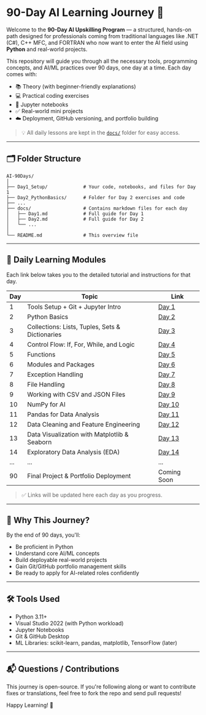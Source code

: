# 90-Day AI Learning Journey 🚀

Welcome to the **90-Day AI Upskilling Program** — a structured, hands-on path designed for professionals coming from traditional languages like .NET (C#), C++ MFC, and FORTRAN who now want to enter the AI field using **Python** and real-world projects.

This repository will guide you through all the necessary tools, programming concepts, and AI/ML practices over 90 days, one day at a time. Each day comes with:

* 📚 Theory (with beginner-friendly explanations)
* 💻 Practical coding exercises
* 📓 Jupyter notebooks
* ✅ Real-world mini projects
* ☁️ Deployment, GitHub versioning, and portfolio building

> 💡 All daily lessons are kept in the [`docs/`](docs/README.md) folder for easy access.

---

## 🗂 Folder Structure

```
AI-90Days/
│
├── Day1_Setup/             # Your code, notebooks, and files for Day 1
├── Day2_PythonBasics/      # Folder for Day 2 exercises and code
├── ...
├── docs/                   # Contains markdown files for each day
│   ├── Day1.md             # Full guide for Day 1
│   ├── Day2.md             # Full guide for Day 2
│   └── ...
│
└── README.md               # This overview file
```

---

## 🔗 Daily Learning Modules

Each link below takes you to the detailed tutorial and instructions for that day.

| Day | Topic                                           | Link                                          |
| --- | ----------------------------------------------- | --------------------------------------------- |
| 1   | Tools Setup + Git + Jupyter Intro               | [Day 1](docs/Day1_Setup.md)                   |
| 2   | Python Basics                                   | [Day 2](docs/Day2_PythonBasics.md)            |
| 3   | Collections: Lists, Tuples, Sets & Dictionaries | [Day 3](docs/Day3_Collections.md)             |
| 4   | Control Flow: If, For, While, and Logic         | [Day 4](docs/Day4_ControlFlow.md)             |
| 5   | Functions                                       | [Day 5](docs/Day5_Functions.md)               |
| 6   | Modules and Packages                            | [Day 6](docs/Day6_Modules.md)                 |
| 7   | Exception Handling                              | [Day 7](docs/Day7_Exceptions.md)              |
| 8   | File Handling                                   | [Day 8](docs/Day8_FileHandling.md)            |
| 9   | Working with CSV and JSON Files                 | [Day 9](docs/Day9_DataFiles.md)               |
| 10  | NumPy for AI                                    | [Day 10](docs/Day10_NumPyBasics.md)           |
| 11  | Pandas for Data Analysis                        | [Day 11](docs/Day11_PandasBasics.md)          |
| 12  | Data Cleaning and Feature Engineering           | [Day 12](docs/Day12_Data_Cleaning.md)         |
| 13  | Data Visualization with Matplotlib & Seaborn    | [Day 13](docs/Day13_Data_Visualization.md)    |
| 14  | Exploratory Data Analysis (EDA)                 | [Day 14](docs/Day14_EDA.md)                   |
| ... | ...                                             | ...                                           |
| 90  | Final Project & Portfolio Deployment            | Coming Soon                                   |

> ✅ Links will be updated here each day as you progress.

---

## 🧠 Why This Journey?

By the end of 90 days, you'll:

* Be proficient in Python
* Understand core AI/ML concepts
* Build deployable real-world projects
* Gain Git/GitHub portfolio management skills
* Be ready to apply for AI-related roles confidently

---

## 🛠 Tools Used

* Python 3.11+
* Visual Studio 2022 (with Python workload)
* Jupyter Notebooks
* Git & GitHub Desktop
* ML Libraries: scikit-learn, pandas, matplotlib, TensorFlow (later)

---

## 📬 Questions / Contributions

This journey is open-source. If you're following along or want to contribute fixes or translations, feel free to fork the repo and send pull requests!

Happy Learning! 🚀

